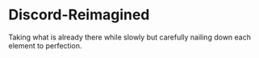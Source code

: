 # Discord-Reimagined
Taking what is already there while slowly but carefully nailing down each element to perfection.
